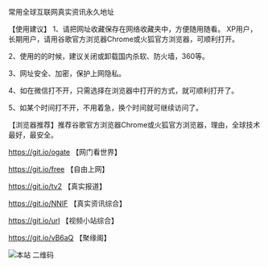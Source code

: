 常用全球互联网真实资讯永久地址

【使用建议】
1、请把网址收藏保存在网络收藏夹中，方便随用随看。
   XP用户，长期用户，请用谷歌官方浏览器Chrome或火狐官方浏览器，可顺利打开。
   
2、使用的的时候，建议关闭或卸载国内杀软、防火墙，360等。

3、网址安全、加密，保护上网隐私。

4、如在微信打不开，只需选择在浏览器中打开的方式，就可顺利打开了。

5、如某个时间打不开，不用着急，换个时间就可继续访问了。

【浏览器推荐】推荐谷歌官方浏览器Chrome或火狐官方浏览器，理由，全球技术最好，最安全。

https://git.io/ogate 【网门看世界】

https://git.io/free  【自由上网】

https://git.io/tv2   【真实报道】

https://git.io/NNIF  【真实资讯综合】

https://git.io/url   【视频小站综合】

https://git.io/vB6aQ 【聚缘阁】

![本站 二维码](http://bbs.juyuange.org/upload/attach/000/002/11f854765c39541233e1f4e59aae4d6a.jpg)
###

